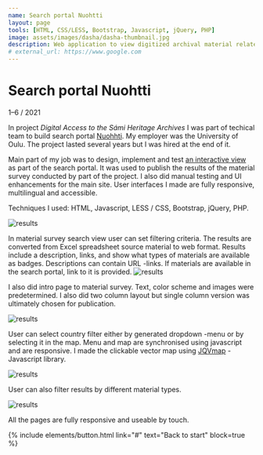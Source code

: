 ```yaml
---
name: Search portal Nuohtti
layout: page
tools: [HTML, CSS/LESS, Bootstrap, Javascript, jQuery, PHP]
image: assets/images/dasha/dasha-thumbnail.jpg
description: Web application to view digitized archival material related to Sámi culture.
# external_url: https://www.google.com
---
```


# Search portal Nuohtti

1–6 / 2021

In project *Digital Access to the Sámi Heritage Archives* I was part of techical team to build search portal [Nuohhti](https://www.nuohtti.com/?lng=fi). My employer was the University of Oulu. The project lasted several years but I was hired at the end of it.

Main part of my job was to design, implement and test [an interactive view](https://www.nuohtti.com/Content/material-survey-results) as part of the
search portal. It was used to publish the results of the material survey
conducted by part of the project. I also did manual testing and UI enhancements for the main site. User interfaces I made are fully responsive, multilingual and accessible.

Techniques I used: HTML, Javascript, LESS / CSS, Bootstrap, jQuery, PHP.

![results](assets/images/dasha/results.jpg)

In material survey search view user can set filtering criteria. The results are
converted from Excel spreadsheet source material to web format. Results include a description, links, and show what types of materials are available as badges. Descriptions can contain URL -links. If materials are available in the search portal, link to it is provided.
![results](assets/images/dasha/intro.jpg)

I also did intro page to material survey. Text, color scheme and images were
predetermined. I also did two column layout but single column version was ultimately chosen for publication.

![results](assets/images/dasha/menu.jpg)

User can select country filter either by generated dropdown -menu or by selecting
it in the map. Menu and map are synchronised using javascript and are responsive. I made the clickable vector map using [JQVmap](https://www.10bestdesign.com/jqvmap/) -Javascript library.


![results](assets/images/dasha/search.jpg)

User can also filter results by different material types.

![results](assets/images/dasha/mobile.jpeg)

All the pages are fully responsive and useable by touch.

{% include elements/button.html link="#" text="Back to start" block=true %}
